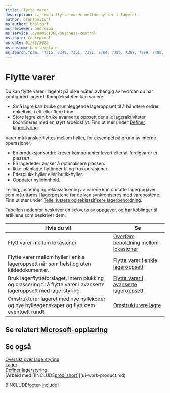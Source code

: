 ```yaml
---
title: Flytte varer
description: Lær om å flytte varer mellom hyller i lageret.
author: brentholtorf
ms.author: bholtorf
ms.reviewer: andreipa
ms.service: dynamics365-business-central
ms.topic: Conceptual
ms.date: 01/25/2023
ms.custom: bap-template
ms.search.form: '7315, 7349, 7351, 7382, 7384, 7386, 7387, 7399, 7400, 9314, 9330, 9345'
---
```

# <a name="moving-items"></a><a name="moving-items"></a>Flytte varer

Du kan flytte varer i lageret på ulike måter, avhengig av hvordan du har konfigurert lageret. Kompleksiteten kan variere:

* Små lagre kan bruke grunnleggende lageroppsett til å håndtere ordrer enkeltvis, i ett eller flere trinn.
* Store lagre kan bruke avanserte oppsett der alle lageraktiviteter koordineres med en styrt arbeidsflyt. Finn ut mer under [Definer lagerstyring](warehouse-setup-warehouse.md).

Varer må kanskje flyttes mellom hyller, for eksempel på grunn av interne operasjoner:

* En produksjonsordre krever komponenter levert eller at ferdigvarer er plassert.
* En lagerleder ønsker å optimalisere plassen.
* Ikke-planlagte flyttinger til og fra operasjoner.
* Etterplukk hyller eller butikkhyller.
* Oppdater hylleinnhold.

Telling, justering og reklassifisering av varene kan omfatte lagerppgaver som må utføres i lagerpostene før de kan synkroniseres med varepostene. Finn ut mer under [Telle, justere og reklassifisere lagerbeholdning](inventory-how-count-adjust-reclassify.md).  

 Tabellen nedenfor beskriver en sekvens av oppgaver, og har koblinger til artiklene som beskriver dem.

|**Hvis du vil**|**Se**|  
|------------|-------------|  
|Flytt varer mellom lokasjoner|[Overføre beholdning mellom lokasjoner](inventory-how-transfer-between-locations.md)|
|Flytte varer mellom hyller i enkle lageroppsett når som helst og uten kildedokumenter.|[Flytte varer i enkle lageroppsett](warehouse-how-to-move-items-ad-hoc-in-basic-warehousing.md)|
|Bruk lagerflytteforslaget, intern plukking og plassering til å flytte varer i avanserte lageroppsett med lagerstyring.|[Flytte varer i avanserte lageroppsett](warehouse-how-to-move-items-in-advanced-warehousing.md)|  
|Omstrukturer lageret med nye hyllekoder og nye hylleegenskaper og flytt dem eventuelt rundt.|[Omstrukturere lagre](warehouse-how-to-restructure-warehouses.md)|  

## <a name="see-related-microsoft-training"></a><a name="see-related-microsoft-training"></a>Se relatert [Microsoft-opplæring](/training/modules/manage-internal-warehouse-processes/)

## <a name="see-also"></a><a name="see-also"></a>Se også

[Oversikt over lagerstyring](design-details-warehouse-management.md)  
[Lager](inventory-manage-inventory.md)  
[Definer lagerstyring](warehouse-setup-warehouse.md)  
[Arbeid med [!INCLUDE[prod_short](includes/prod_short.md)]](ui-work-product.md)


[!INCLUDE[footer-include](includes/footer-banner.md)]
